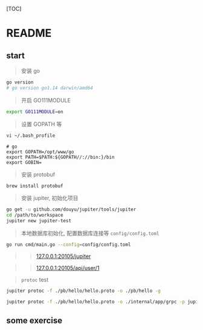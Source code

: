[TOC]

# README

## start

> 安装 go

```bash
go version
# go version go1.14 darwin/amd64
```

> 开启 GO111MODULE

```bash
export GO111MODULE=on
```

> 设置 GOPATH 等

```bash
vi ~/.bash_profile
```

```text
# go
export GOPATH=/opt/www/go
export PATH=$PATH:${GOPATH//://bin:}/bin
export GOBIN=
```

> 安装 protobuf

```bash
brew install protobuf
```

> 安装 jupiter, 初始化项目

```bash
go get -u github.com/douyu/jupiter/tools/jupiter
cd /path/to/workspace
jupiter new jupiter-test
```

> 本地数据库初始化, 配置数据库连接等 `config/config.toml`

```bash
go run cmd/main.go --config=config/config.toml
```

>> [127.0.0.1:20105/jupiter](http://127.0.0.1:20105/jupiter)

>> [127.0.0.1:20105/api/user/1](http://127.0.0.1:20105/api/user/1)

> `protoc` test

```bash
jupiter protoc -f ./pb/hello/hello.proto -o ./pb/hello -g

jupiter protoc -f ./pb/hello/hello.proto -o ./internal/app/grpc -p jupiter-test -s
```

## some exercise